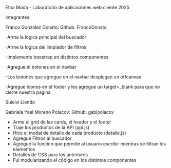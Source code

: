 Etna Moda - Laboratorio de aplicaciones web cliente 2025

Integrantes: 

Franco Gonzalez Donato:
Github: FrancoDonato
 
 -Arme la logica principal del buscador
 
 -Arme la logica del limpiador de filtros 
 
 -Implemente boostrap en distintos componentes
 
 -Agregue el botones en el navbar
 
 -Los botones que agregue en el navbar desplegan un offcanvas 
 
 -Agregue iconos en el footer y les agregue un target=_blank para que no cierre nuestra pagina

Suleivi Liendo

Gabriela Yael Moreno Polacov:
Github: gabipolacov
- Arme el grid de las cards, el header y el footer
- Traje los productos de la API (api.js)
- Hice el modal de detalle de cada producto (detalle.js)
- Agregué Filtros al buscador
- Agregué la funcion que permite al usuario escribir mientras se filtran los elementos
- Detalles de CSS para los anteriores
- Fui modularizando el código en los distintos componentes
